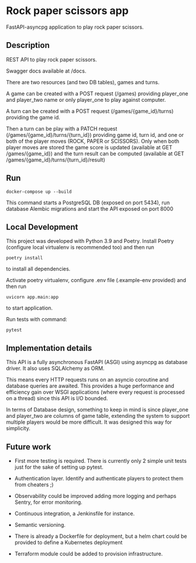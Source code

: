 # Rock paper scissors app
FastAPI-asyncpg application to play rock paper scissors.

## Description

REST API to play rock paper scissors.

Swagger docs available at /docs.

There are two resources (and two DB tables), games and turns.

A game can be created with a POST request (/games) providing player_one and player_two name or only player_one to play against computer.

A turn can be created with a POST request (/games/{game_id}/turns) providing the game id.

Then a turn can be play with a PATCH request (/games/{game_id}/turns/{turn_id}) providing game id, turn id, and one or both of the player moves (ROCK, PAPER or SCISSORS).
Only when both player moves are stored the game score is updated (available at GET /games/{game_id}) and the turn result can be computed (available at GET /games/{game_id}/turns/{turn_id}/result)

## Run

```
docker-compose up --build
```
This command starts a PostgreSQL DB (exposed on port 5434), run database Alembic migrations and start the API exposed on port 8000

## Local Development

This project was developed with Python 3.9 and Poetry.
Install Poetry (configure local virtualenv is recommended too) and then run
```
poetry install
```
to install all dependencies.

Activate poetry virtualenv, configure .env file (.example-env provided) and then run
```
uvicorn app.main:app
```

to start application.

Run tests with command:
```
pytest
```

## Implementation details

This API is a fully asynchronous FastAPI (ASGI) using asyncpg as database driver.
It also uses SQLAlchemy as ORM.

This means every HTTP requests runs on an asyncio coroutine and database queries are awaited.
This provides a huge performance and efficiency gain over WSGI applications (where every request is processed on a thread) since this API is I/O bounded.

In terms of Database design, something to keep in mind is since player_one and player_two are columns of game table, extending the system to support multiple players would be more difficult. It was designed this way for simplicity.

## Future work

- First more testing is required. There is currently only 2 simple unit tests just for the sake of setting up pytest.

- Authentication layer. Identify and authenticate players to protect them from cheaters ;)

- Observability could be improved adding more logging and perhaps Sentry, for error monitoring.

- Continuous integration, a Jenkinsfile for instance.

- Semantic versioning.

- There is already a Dockerfile for deployment, but a helm chart could be provided to define a Kubernetes deployment

- Terraform module could be added to provision infrastructure.
